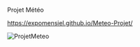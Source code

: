 Projet Météo






https://expomensiel.github.io/Meteo-Projet/







![ProjetMeteo](https://github.com/Expomensiel/Meteo-Projet/assets/153388127/9ef4c4c3-97cb-4ed6-aeb5-37854ef1375d)
